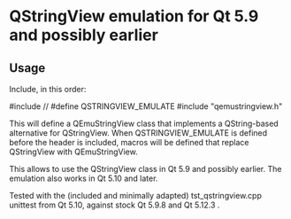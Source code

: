# QStringView emulation for Qt 5.9 and possibly earlier

## Usage

Include, in this order:

#include <QString>
// #define QSTRINGVIEW_EMULATE
#include "qemustringview.h"

This will define a QEmuStringView class that implements a QString-based alternative for QStringView.
When QSTRINGVIEW_EMULATE is defined before the header is included, macros will be defined that replace QStringView with QEmuStringView.

This allows to use the QStringView class in Qt 5.9 and possibly earlier. The emulation also works in Qt 5.10 and later.

Tested with the (included and minimally adapted) tst_qstringview.cpp unittest from Qt 5.10, against stock Qt 5.9.8 and Qt 5.12.3 .

